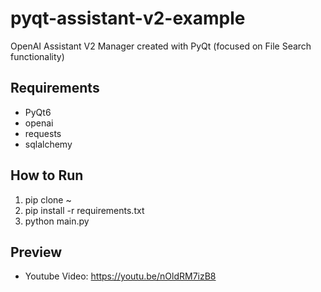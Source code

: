 # pyqt-assistant-v2-example
OpenAI Assistant V2 Manager created with PyQt (focused on File Search functionality)

## Requirements
* PyQt6
* openai
* requests
* sqlalchemy

## How to Run
1. pip clone ~
2. pip install -r requirements.txt
3. python main.py

## Preview
* Youtube Video: https://youtu.be/nOldRM7izB8
